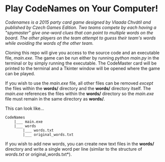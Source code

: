 # Play CodeNames on Your Computer! 

*Codenames is a 2015 party card game designed by Vlaada Chvátil and published by Czech Games Edition. Two teams compete by each having a "spymaster" give one-word clues that can point to multiple words on the board. The other players on the team attempt to guess their team's words while avoiding the words of the other team.*

Cloning this repo will give you access to the source code and an executable file, *main.exe*. The game can be run either by running *python main.py* in the terminal or by simply running the executable. The CodeMaster card will be printed to the terminal and a Tkinter window will be opened where the game can be played.

If you wish to use the *main.exe* file, all other files can be removed *except* the files within the **words/** directory and the **words/** directory itself. The *main.exe* references the files within the **words/** directory so the *main.exe* file must remain in the same directory as **words/**.

This can look like...

    CodeNames
        |___ main.exe
        |___ words
            |___ words.txt
            |___ original_words.txt


If you wish to add new words, you can create new text files in the **words/** directory and write a single word per line (similar to the structure of *words.txt* or original_words.txt*).
